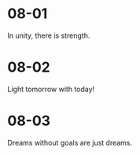 # 08-01

In unity, there is strength.

# 08-02

Light tomorrow with today!

# 08-03

Dreams without goals are just dreams.